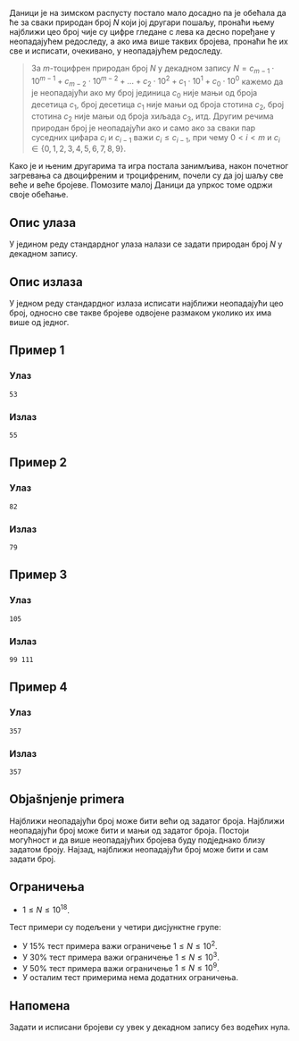 Даници је на зимском распусту постало мало досадно па је обећала да ће за сваки природан број $N$ који јој другари пошаљу, пронаћи њему најближи цео број чије су цифре гледане с лева ка десно поређане у неопадајућем редоследу, а ако има више таквих бројева, пронаћи ће их све и исписати, очекивано, у неопадајућем редоследу.

> За $m$-тоцифрен природан број $N$ у декадном запису $N=c_{m-1}\cdot10^{m-1}+c_{m-2}\cdot10^{m-2}+\dots+c_{2}\cdot10^{2}+c_{1}\cdot10^{1}+c_{0}\cdot10^{0}$ кажемо да је неопадајући ако му број јединица $c_0$ није мањи од броја десетица $c_1$, број десетица $c_1$ није мањи од броја стотина $c_2$, број стотина $c_2$ није мањи од броја хиљада $c_3$, итд. Другим речима природан број је неопадајући ако и само ако за сваки пар суседних цифара $c_{i}$ и $c_{i-1}$ важи $c_{i} \le c_{i-1}$, при чему $0<i<m$ и $c_{i}\in\{0,1,2,3,4,5,6,7,8,9\}$.

Како је и њеним другарима та игра постала занимљива, након почетног загревања са двоцифреним и троцифреним, почели су да јој шаљу све веће и веће бројеве. Помозите малој Даници да упркос томе одржи своје обећање.

## Опис улаза
У једином реду стандардног улаза налази се задати природан број $N$ у декадном запису.

## Опис излаза
У једном реду стандардног излаза исписати најближи неопадајући цео број, односно све такве бројеве одвојене размаком уколико их има више од једног.

## Пример 1
### Улаз
```
53
```

### Излаз
```
55
```

## Пример 2
### Улаз
```
82
```

### Излаз
```
79
```

## Пример 3
### Улаз
```
105
```

### Излаз
```
99 111
```

## Пример 4
### Улаз
```
357
```

### Излаз
```
357
```

## Objašnjenje primera
Најближи неопадајући број може бити већи од задатог броја. Најближи неопадајући број може бити и мањи од задатог броја. Постоји могућност и да више неопадајућих бројева буду подједнако близу задатом броју. Најзад, најближи неопадајући број може бити и сам задати број.

## Ограничења

* $1 \le N \le 10^{18}$.

Тест примери су подељени у четири дисјунктне групе:

* У $15\%$ тест примера важи ограничење $1 \le N \le 10^{2}$.
* У $30\%$ тест примера важи ограничење $1 \le N \le 10^{3}$.
* У $50\%$ тест примера важи ограничење $1 \le N \le 10^{9}$.
* У осталим тест примерима нема додатних ограничења.

## Напомена
Задати и исписани бројеви су увек у декадном запису без водећих нула.
